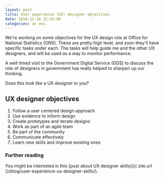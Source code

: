 ```yaml
---
layout: post  
title: User experience (UX) designer objectives
date: 2016-11-18 22:22:00  
categories: ux ons
---
```


We're working on some objectives for the UX design role at Office for National Statistics (ONS). These are pretty high level, and soon they'll have specific tasks under each. The tasks will help guide me and the other UX designers, and will be used as a way to monitor performance.

A well timed visit to the Government Digital Service (GDS) to discuss the role of designers in government has really helped to sharpen up our thinking.

Does this look like a UX designer to you?

## UX designer objectives

1. Follow a user centered design approach
2. Use evidence to inform design
3. Create prototypes and iterate designs
4. Work as part of an agile team
5. Be part of the community
6. Communicate effectively
7. Learn new skills and improve existing ones

### Further reading

You might be interested in this [post about UX designer skills]({{ site.url }}/blog/user-experience-ux-designer-skills/).
